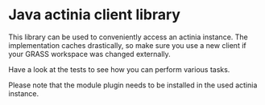 # Java actinia client library

This library can be used to conveniently access an actinia instance. The implementation caches drastically, so make
sure you use a new client if your GRASS workspace was changed externally.

Have a look at the tests to see how you can perform various tasks.

Please note that the module plugin needs to be installed in the used actinia instance.

